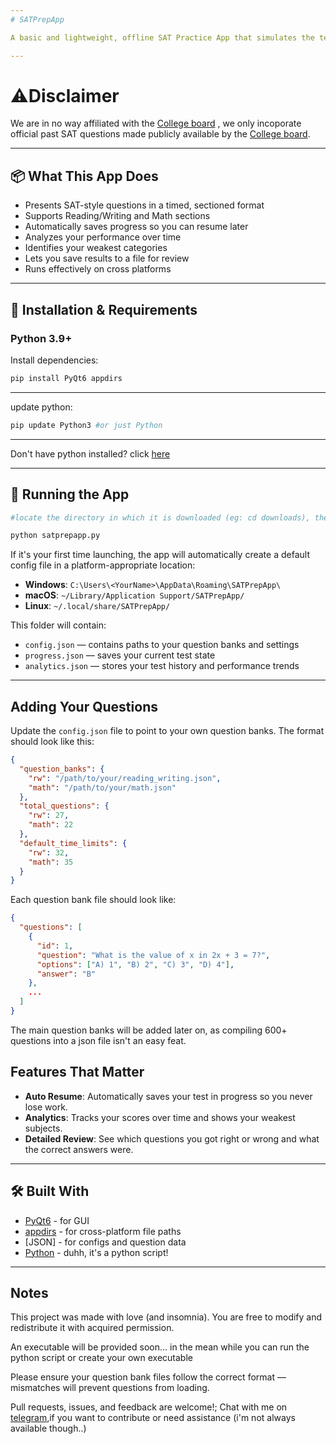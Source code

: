 ```yaml
---
# SATPrepApp

A basic and lightweight, offline SAT Practice App that simulates the test environment, tracks your progress, and highlights your strengths and weaknesses. Designed for students who want a focused, distraction-free study tool.

---
```


# ⚠️Disclaimer
We are in no way affiliated with the [College board](https://www.collegeboard.org/) , we only incoporate official past SAT questions made publicly available by the [College board](https://www.collegeboard.org/).

---
## 📦 What This App Does

* Presents SAT-style questions in a timed, sectioned format
* Supports Reading/Writing and Math sections
* Automatically saves progress so you can resume later
* Analyzes your performance over time
* Identifies your weakest categories
* Lets you save results to a file for review
* Runs effectively on cross platforms

---

## 🔧 Installation & Requirements

### Python 3.9+

Install dependencies:

```bash
pip install PyQt6 appdirs
```
 
---
update python:

```bash
pip update Python3 #or just Python
```

---

Don't have python installed?
 click [here](https://www.python.org/downloads/)

 ---

## 🚀 Running the App

```bash
#locate the directory in which it is downloaded (eg: cd downloads), then run:

python satprepapp.py
```

If it's your first time launching, the app will automatically create a default config file in a platform-appropriate location:

* **Windows**: `C:\Users\<YourName>\AppData\Roaming\SATPrepApp\`
* **macOS**: `~/Library/Application Support/SATPrepApp/`
* **Linux**: `~/.local/share/SATPrepApp/`

This folder will contain:

* `config.json` — contains paths to your question banks and settings
* `progress.json` — saves your current test state
* `analytics.json` — stores your test history and performance trends

---

##  Adding Your Questions

Update the `config.json` file to point to your own question banks. The format should look like this:

```json
{
  "question_banks": {
    "rw": "/path/to/your/reading_writing.json",
    "math": "/path/to/your/math.json"
  },
  "total_questions": {
    "rw": 27,
    "math": 22
  },
  "default_time_limits": {
    "rw": 32,
    "math": 35
  }
}
```

Each question bank file should look like:

```json
{
  "questions": [
    {
      "id": 1,
      "question": "What is the value of x in 2x + 3 = 7?",
      "options": ["A) 1", "B) 2", "C) 3", "D) 4"],
      "answer": "B"
    },
    ...
  ]
}
```

The main question banks will be added later on, as compiling 600+ questions into a json file isn't an easy feat.

## Features That Matter

* **Auto Resume**: Automatically saves your test in progress so you never lose work.
* **Analytics**: Tracks your scores over time and shows your weakest subjects.
* **Detailed Review**: See which questions you got right or wrong and what the correct answers were.

---

## 🛠️ Built With

* [PyQt6](https://pypi.org/project/PyQt6/) - for GUI
* [appdirs](https://pypi.org/project/appdirs/) - for cross-platform file paths
* \[JSON] - for configs and question data
* [Python](https://python.org)  - duhh, it's a python script!

---

## Notes

This project was made with love (and insomnia). You are free to modify and redistribute it with acquired permission.

An executable will be provided soon... in the mean while you can run the python script or create your own executable

Please ensure your question bank files follow the correct format — mismatches will prevent questions from loading.

Pull requests, issues, and feedback are welcome!;
Chat with me on [telegram](https://t.me/jayjaylovescandles),if you want to contribute or need assistance (i'm not always available though..)
